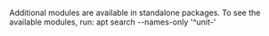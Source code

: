 Additional modules are available in standalone packages.
To see the available modules, run: apt search --names-only '^unit-'

